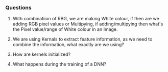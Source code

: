 ### Questions

1. With combinatiion of RBG, we are making White colour, if then are we adding RGB pixel values or Multipying, if adding/multipying then what's the Pixel value/range of White colour in an Image.

2. We are using Kernals to extract feature information, as we need to combine the information, what exactly are we using?

3. How are kernels initialized? 

4. What happens during the training of a DNN?
